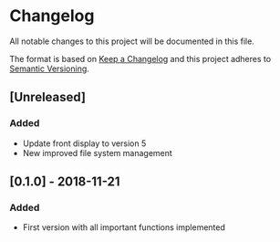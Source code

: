 # Changelog
All notable changes to this project will be documented in this file.

The format is based on [Keep a Changelog](http://keepachangelog.com/en/1.0.0/)
and this project adheres to [Semantic Versioning](http://semver.org/spec/v2.0.0.html).

## [Unreleased]
### Added
- Update front display to version 5
- New improved file system management

## [0.1.0] - 2018-11-21
### Added
- First version with all important functions implemented
